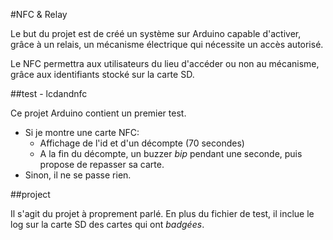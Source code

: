 #NFC & Relay

Le but du projet est de créé un système sur Arduino capable d'activer, grâce à un relais, un mécanisme électrique qui nécessite un accès autorisé.

Le NFC permettra aux utilisateurs du lieu d'accéder ou non au mécanisme, grâce aux identifiants stocké sur la carte SD.

##test - lcdandnfc

Ce projet Arduino contient un premier test.

* Si je montre une carte NFC:
	* Affichage de l'id et d'un décompte (70 secondes)
	* A la fin du décompte, un buzzer *bip* pendant une seconde, puis propose de repasser sa carte.
* Sinon, il ne se passe rien.

##project

Il s'agit du projet à proprement parlé. En plus du fichier de test, il inclue le log sur la carte SD des cartes qui ont *badgées*.